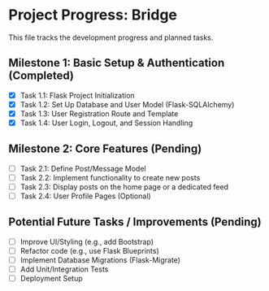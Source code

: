 # Project Progress: Bridge

This file tracks the development progress and planned tasks.

## Milestone 1: Basic Setup & Authentication (Completed)

- [x] Task 1.1: Flask Project Initialization
- [x] Task 1.2: Set Up Database and User Model (Flask-SQLAlchemy)
- [x] Task 1.3: User Registration Route and Template
- [x] Task 1.4: User Login, Logout, and Session Handling

## Milestone 2: Core Features (Pending)

- [ ] Task 2.1: Define Post/Message Model
- [ ] Task 2.2: Implement functionality to create new posts
- [ ] Task 2.3: Display posts on the home page or a dedicated feed
- [ ] Task 2.4: User Profile Pages (Optional)

## Potential Future Tasks / Improvements (Pending)

- [ ] Improve UI/Styling (e.g., add Bootstrap)
- [ ] Refactor code (e.g., use Flask Blueprints)
- [ ] Implement Database Migrations (Flask-Migrate)
- [ ] Add Unit/Integration Tests
- [ ] Deployment Setup 
